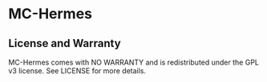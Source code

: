 MC-Hermes
=======


License and Warranty
--------------------

MC-Hermes comes with NO WARRANTY and is redistributed under the GPL v3 license. See LICENSE for more details.
